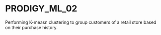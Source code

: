 # PRODIGY_ML_02
Performing K-measn clustering to group customers of a retail store based on their purchase history.

